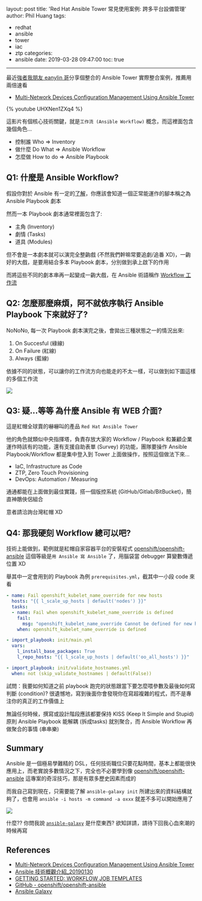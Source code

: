 layout: post
title: 'Red Hat Ansible Tower 常見使用案例: 跨多平台設備管理'
author: Phil Huang
tags:
  - redhat
  - ansible
  - tower
  - iac
  - ztp
categories:
  - ansible
date: 2019-03-28 09:47:00
toc: true
---
最近[強者我朋友 eanylin 哥][5]分享個整合的 Ansible Tower 實際整合案例，推薦用兩倍速看

- [Multi-Network Devices Configuration Management Using Ansible Tower][1]

{% youtube UHXNen1ZXq4 %}

這影片有個核心技術關鍵，就是`工作流 (Ansible Workflow)` 概念，而這裡面包含幾個角色...

<!--more-->

- 控制誰 Who => Inventory
- 做什麼 Do What => Ansible Workflow
- 怎麼做 How to do => Ansible Playbook


## Q1: 什麼是 Ansible Workflow?

假設你對於 Ansible 有一定的[了解][6]，你應該會知道一個正常能運作的腳本稱之為 Ansible Playbook 劇本

然而一本 Playbook 劇本通常裡面包含了:
- 主角 (Inventory)
- 劇情 (Tasks)
- 道具 (Modules)

但不會是一本劇本就可以演完全整齣戲 (不然我們幹嘛常要追劇/追番 XD)，一齣好的大戲，是要用結合多本 Playbook 劇本，分別做到承上啟下的作用

而將這些不同的劇本串再一起變成一齣大戲，在 Ansible 術語稱作 [Workflow 工作流][7]

## Q2: 怎麼那麼麻煩，阿不就依序執行 Ansible Playbook 下來就好了?

NoNoNo, 每一次 Playbook 劇本演完之後，會拋出三種狀態之一的情況出來:
1. On Succesful (綠線)
2. On Failure (紅線)
3. Always (藍線)

依據不同的狀態，可以讓你的工作流方向也能走的不太一樣，可以做到如下圖這樣的多個工作流

![](/images/workflow-1.jpg)


## Q3: 疑...等等 為什麼 Ansible 有 WEB 介面?

這是紅帽全球賣的嚇嚇叫的產品 `Red Hat Ansible Tower`

他的角色就類似中央指揮塔，負責存放大家的 Workflow / Playbook 和兼顧企業運作時該有的功能，還有支援自助表單 (Survey) 的功能，團隊要操作 Ansible Playbook/Workflow 都是集中登入到 Tower 上面做操作，按照這個做法下來...

- IaC, Infrastructure as Code
- ZTP, Zero Touch Provisioning
- DevOps: Automation / Measuring

通通都能在上面做到最佳實踐，搭一個版控系統 (GitHub/Gitlab/BitBucket)，簡直神鵰俠侶組合

意者請洽詢台灣紅帽 XD 

## Q4: 那我硬刻 Workflow 總可以吧?

技術上能做到，範例就是紅帽自家容器平台的安裝程式 [openshift/openshift-ansible][8]
這個等級是`用 Ansible 寫 Ansible` 了，用腦袋當 debugger 算變數傳遞位置 XD

舉其中一定會用到的 Playbook 為例 `prerequisites.yml`，截其中一小段 code 來看

```yaml
- name: Fail openshift_kubelet_name_override for new hosts
  hosts: "{{ l_scale_up_hosts | default('nodes') }}"
  tasks:
  - name: Fail when openshift_kubelet_name_override is defined
    fail:
      msg: "openshift_kubelet_name_override Cannot be defined for new hosts"
    when: openshift_kubelet_name_override is defined

- import_playbook: init/main.yml
  vars:
    l_install_base_packages: True
    l_repo_hosts: "{{ l_scale_up_hosts | default('oo_all_hosts') }}"

- import_playbook: init/validate_hostnames.yml
  when: not (skip_validate_hostnames | default(False))
```

試問：我要如何知道之前 playbook 跑完的狀態跟當下要怎麼喂參數及最後如何寫判斷 (condition)? 很遺憾地，寫到後面你會發現你在寫超複雜的程式，而不是專注你的真正的工作價值上

無論任何時候，撰寫或設計階段應該都要保持 KISS (Keep It Simple and Stupid) 原則
Ansible Playbook 能解耦 (拆成tasks) 就別聚合，而 Ansible Workflow 再做聚合的事情 (串串樂)

## Summary

Ansible 是一個極易學難精的 DSL，任何技術職位只要花點時間，基本上都能很快應用上，而老實說多數情況之下，完全也不必要學到像 [openshift/openshift-ansible][8] 這專案的奇淫技巧，那是有眾多歷史因素而成的

而我自己寫到現在，只需要能了解 `ansible-galaxy init` 所建出來的資料結構就夠了，也會用 `ansible -i hosts -m command -a oxxx` 就差不多可以開始應用了

![](/images/workflow-2.png)

什麼?? 你問我說 [`ansible-galaxy`][10] 是什麼東西? 欲知詳請，請待下回我心血來潮的時候再寫


## References
- [Multi-Network Devices Configuration Management Using Ansible Tower][1]
- [Ansible 技術概觀介紹_20190130][6]
- [GETTING STARTED: WORKFLOW JOB TEMPLATES][7]
- [GitHub - openshift/openshift-ansible][8]
- [Ansible Galaxy][10]

[1]: https://www.youtube.com/watch?v=UHXNen1ZXq4
[5]: https://www.youtube.com/channel/UCsAGOvR4jdcFQLyTFHnIJgQ/featured
[6]: https://speakerdeck.com/pichuang/ansible-ji-shu-gai-guan-jie-shao-20190130
[7]: https://www.ansible.com/blog/getting-started-workflow-job-templates
[8]: https://github.com/openshift/openshift-ansible/tree/release-3.11
[9]: https://github.com/openshift/openshift-ansible/blob/release-3.11/playbooks/prerequisites.yml
[10]: https://docs.ansible.com/ansible/latest/cli/ansible-galaxy.html